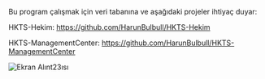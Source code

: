 Bu program çalışmak için veri tabanına ve aşağıdaki projeler ihtiyaç duyar:

HKTS-Hekim: https://github.com/HarunBulbull/HKTS-Hekim

HKTS-ManagementCenter: https://github.com/HarunBulbull/HKTS-ManagementCenter

![Ekran Alınt23ısı](https://github.com/HarunBulbull/HKTS-Vezne/assets/95485758/355e02fc-fac0-43b0-b1a5-c33b2354caa6)
